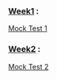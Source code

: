 ### [Week1](https://github.com/rawanmohameedd/HackerRank-3-Months-Preparation-Kit-solutions/tree/main/Week1) :
  []()
  []()
  []()
  []()
  []()
  []()
  []()
  [Mock Test 1](https://github.com/rawanmohameedd/HackerRank-3-Months-Preparation-Kit-solutions/blob/main/Mock%20Tests/Mock%20Test%201.cpp)

### [Week2](https://github.com/rawanmohameedd/HackerRank-3-Months-Preparation-Kit-solutions/tree/main/Week2) :
   []()
   []()
   []()
   []()
   []()
   []()
   []()
   []()
   [Mock Test 2](https://github.com/rawanmohameedd/HackerRank-3-Months-Preparation-Kit-solutions/blob/main/Mock%20Tests/Mock%20Test%202.cpp)



